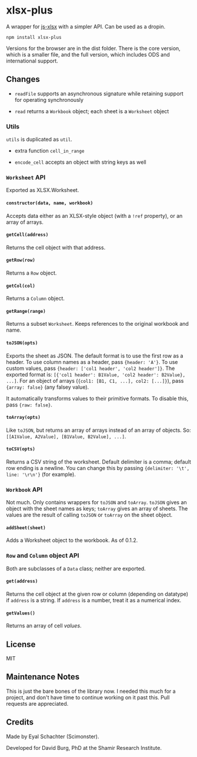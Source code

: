 # xlsx-plus
A wrapper for [js-xlsx](https://github.com/SheetJS/js-xlsx) with a simpler API. Can be used as a dropin.

```
npm install xlsx-plus
```

Versions for the browser are in the dist folder. There is the core version, which is a smaller file, and the full version, which includes ODS and international support.


## Changes

- `readFile` supports an asynchronous signature while retaining support for operating synchronously

- `read` returns a `Workbook` object; each sheet is a `Worksheet` object

### Utils

`utils` is duplicated as `util`.

- extra function `cell_in_range`

- `encode_cell` accepts an object with string keys as well

### `Worksheet` API

Exported as XLSX.Worksheet.

#### `constructor(data, name, workbook)`

Accepts data either as an XLSX-style object (with a `!ref` property), or an array of arrays.

#### `getCell(address)`

Returns the cell object with that address.

#### `getRow(row)`

Returns a `Row` object.

#### `getCol(col)`

Returns a `Column` object.

#### `getRange(range)`

Returns a subset `Worksheet`. Keeps references to the original workbook and name.

#### `toJSON(opts)`

Exports the sheet as JSON. The default format is to use the first row as a header. To use column names as a header, pass `{header: 'A'}`. To use custom values, pass `{header: ['col1 header', 'col2 header']}`. The exported format is: `[{'col1 header': B1Value, 'col2 header': B2Value}, ...]`. For an object of arrays (`{col1: [B1, C1, ...], col2: [...]}`), pass `{array: false}` (any falsey value).

It automatically transforms values to their primitive formats. To disable this, pass `{raw: false}`.

#### `toArray(opts)`

Like `toJSON`, but returns an array of arrays instead of an array of objects. So: `[[A1Value, A2Value], [B1Value, B2Value], ...]`.

#### `toCSV(opts)`

Returns a CSV string of the worksheet. Default delimiter is a comma; default row ending is a newline. You can change this by passing `{delimiter: '\t', line: '\r\n'}` (for example).

### `Workbook` API

Not much. Only contains wrappers for `toJSON` and `toArray`. `toJSON` gives an object with the sheet names as keys; `toArray` gives an array of sheets. The values are the result of calling `toJSON` or `toArray` on the sheet object.

#### `addSheet(sheet)`

Adds a Worksheet object to the workbook. As of 0.1.2.

### `Row` and `Column` object API

Both are subclasses of a `Data` class; neither are exported.

#### `get(address)`

Returns the cell object at the given row or column (depending on datatype) if `address` is a string. If `address` is a number, treat it as a numerical index.

#### `getValues()`

Returns an array of cell *values*.

## License

MIT

## Maintenance Notes

This is just the bare bones of the library now. I needed this much for a project, and don't have time to continue working on it past this. Pull requests are appreciated.

## Credits

Made by Eyal Schachter (Scimonster).

Developed for David Burg, PhD at the Shamir Research Institute.

